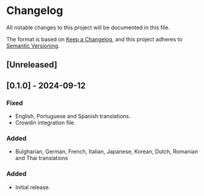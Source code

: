 # Changelog

All notable changes to this project will be documented in this file.

The format is based on [Keep a Changelog](https://keepachangelog.com/en/1.0.0/),
and this project adheres to [Semantic Versioning](https://semver.org/spec/v2.0.0.html).

## [Unreleased]

## [0.1.0] - 2024-09-12

### Fixed
- English, Portuguese and Spanish translations.
- Crowdin integration file.

### Added
- Bulgharian, German, French, Italian, Japanese, Korean, Dutch, Romanian and Thai translations

### Added
- Initial release.
